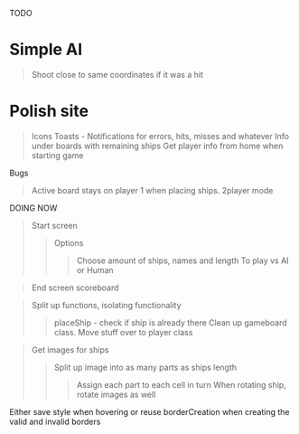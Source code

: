 TODO

# Simple AI
> Shoot close to same coordinates if it was a hit
# Polish site
> Icons
> Toasts - Notifications for errors, hits, misses and whatever
> Info under boards with remaining ships
> Get player info from home when starting game
> 

Bugs
> Active board stays on player 1 when placing ships. 2player mode

DOING NOW

> Start screen
>> Options
>>> Choose amount of ships, names and length
>>> To play vs AI or Human
>>> 

> End screen scoreboard

> Split up functions, isolating functionality
>> placeShip - check if ship is already there
>> Clean up gameboard class. Move stuff over to player class

> Get images for ships
>> Split up image into as many parts as ships length
>>> Assign each part to each cell in turn
>>> When rotating ship, rotate images as well

Either save style when hovering or reuse borderCreation when creating the valid and invalid borders